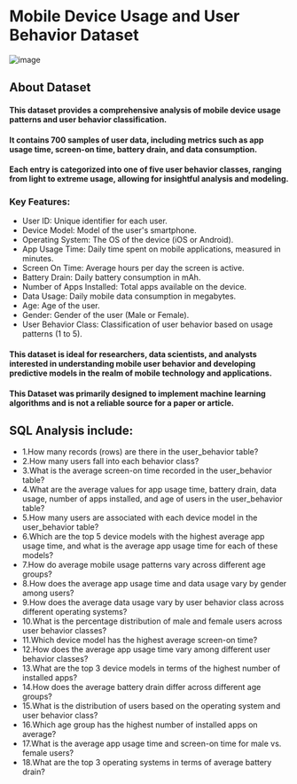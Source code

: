 # Mobile Device Usage and User Behavior Dataset

![image](https://github.com/user-attachments/assets/cd0f702e-2972-4e0f-afc3-f549d792404e)



## About Dataset

#### This dataset provides a comprehensive analysis of mobile device usage patterns and user behavior classification.
#### It contains 700 samples of user data, including metrics such as app usage time, screen-on time, battery drain, and data consumption.
#### Each entry is categorized into one of five user behavior classes, ranging from light to extreme usage, allowing for insightful analysis and modeling.

### Key Features:

* User ID: Unique identifier for each user.
* Device Model: Model of the user's smartphone.
* Operating System: The OS of the device (iOS or Android).
* App Usage Time: Daily time spent on mobile applications, measured in minutes.
* Screen On Time: Average hours per day the screen is active.
* Battery Drain: Daily battery consumption in mAh.
* Number of Apps Installed: Total apps available on the device.
* Data Usage: Daily mobile data consumption in megabytes.
* Age: Age of the user.
* Gender: Gender of the user (Male or Female).
* User Behavior Class: Classification of user behavior based on usage patterns (1 to 5).

#### This dataset is ideal for researchers, data scientists, and analysts interested in understanding mobile user behavior and developing predictive models in the realm of mobile technology and applications.
#### This Dataset was primarily designed to implement machine learning algorithms and is not a reliable source for a paper or article.


## SQL Analysis include:
* 1.How many records (rows) are there in the user_behavior table?
* 2.How many users fall into each behavior class?
* 3.What is the average screen-on time recorded in the user_behavior table?
* 4.What are the average values for app usage time, battery drain, data usage, number of apps installed, and age of users in the user_behavior table?
* 5.How many users are associated with each device model in the user_behavior table?
* 6.Which are the top 5 device models with the highest average app usage time, and what is the average app usage time for each of these models?
* 7.How do average mobile usage patterns vary across different age groups?
* 8.How does the average app usage time and data usage vary by gender among users?
* 9.How does the average data usage vary by user behavior class across different operating systems?
* 10.What is the percentage distribution of male and female users across user behavior classes?
* 11.Which device model has the highest average screen-on time?
* 12.How does the average app usage time vary among different user behavior classes?
* 13.What are the top 3 device models in terms of the highest number of installed apps?
* 14.How does the average battery drain differ across different age groups?
* 15.What is the distribution of users based on the operating system and user behavior class?
* 16.Which age group has the highest number of installed apps on average?
* 17.What is the average app usage time and screen-on time for male vs. female users?
* 18.What are the top 3 operating systems in terms of average battery drain?
